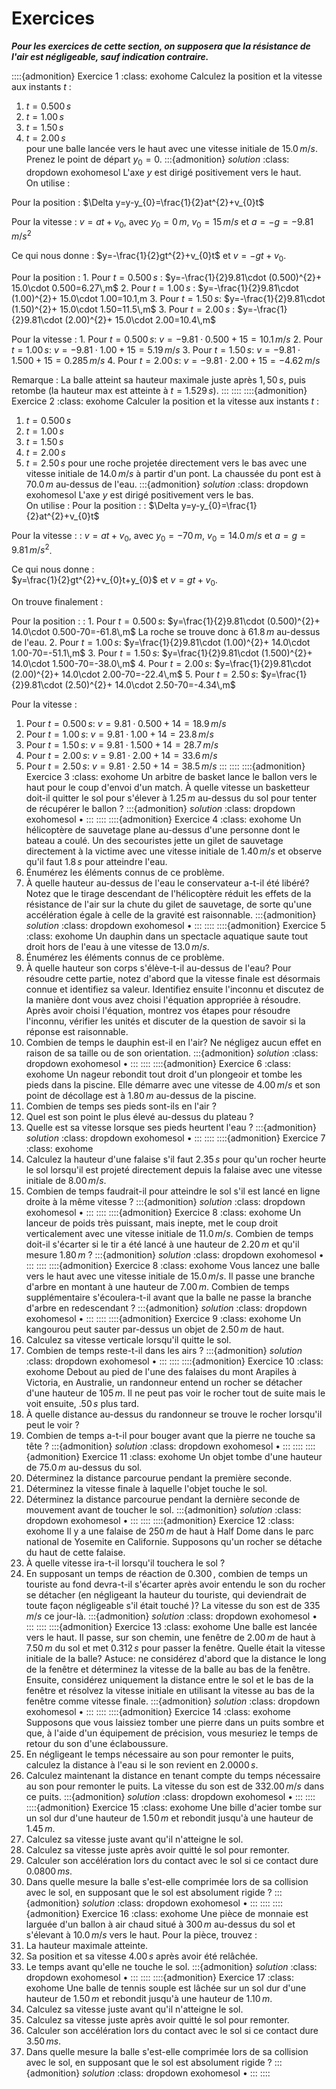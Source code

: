 # Exercices
***Pour les exercices de cette section, on supposera que la résistance de l'air est négligeable, sauf indication contraire.***

::::{admonition} Exercice 1
:class: exohome
Calculez la position et la vitesse aux instants $t$ :
1. $t=0.500\,s$
2. $t=1.00\,s$
3. $t=1.50\,s$
4. $t=2.00\,s$\
pour une balle lancée vers le haut avec une vitesse initiale de $15.0\,m/s$.\
Prenez le point de départ $y_{0}=0$.
:::{admonition} *solution*
:class: dropdown exohomesol
L'axe $y$ est dirigé positivement vers le haut.\
On utilise :

Pour la position : $\Delta y=y-y_{0}=\frac{1}{2}at^{2}+v_{0}t$

Pour la vitesse : $v=at+v_{0}$, avec $y_{0}=0\,m$, $v_{0}=15\,m/s$ et $a=-g=-9.81\,m/s^{2}$

Ce qui nous donne : $y=-\frac{1}{2}gt^{2}+v_{0}t$ et $v=-gt+v_{0}$.

Pour la position
:    1. Pour $t=0.500\,s$ :
     $y=-\frac{1}{2}9.81\cdot (0.500)^{2}+ 15.0\cdot 0.500=6.27\,m$
     2. Pour $t=1.00\,s$ :
     $y=-\frac{1}{2}9.81\cdot (1.00)^{2}+ 15.0\cdot 1.00=10.1\,m
     3. Pour $t=1.50\,s$: $y=-\frac{1}{2}9.81\cdot (1.50)^{2}+ 15.0\cdot 1.50=11.5\,m$
     3. Pour $t=2.00\,s$ :
     $y=-\frac{1}{2}9.81\cdot (2.00)^{2}+ 15.0\cdot 2.00=10.4\,m$

Pour la vitesse
: 1. Pour $t=0.500\,s$: $v=-9.81\cdot 0.500+15=10.1\,m/s$
  2. Pour $t=1.00\,s$: $v=-9.81\cdot 1.00+15=5.19\,m/s$
  3. Pour $t=1.50\,s$: $v=-9.81\cdot 1.500+15=0.285\,m/s$
  4. Pour $t=2.00\,s$: $v=-9.81\cdot 2.00+15=-4.62\,m/s$

Remarque : La balle atteint sa hauteur maximale juste après $1,50\,s$, puis retombe (la hauteur max est atteinte à $t=1.529\,s$).
:::
::::
::::{admonition} Exercice 2
:class: exohome
Calculer la position et la vitesse aux instants $t$ :
1. $t=0.500\,s$
2. $t=1.00\,s$
3. $t=1.50\,s$
4. $t=2.00\,s$
5. $t=2.50\,s$
pour une roche projetée directement vers le bas avec une vitesse initiale de $14.0\,m/s$ à partir d'un pont. La chaussée du pont est à $70.0\,m$ au-dessus de l'eau.
:::{admonition} *solution*
:class: dropdown exohomesol
L'axe $y$ est dirigé positivement vers le bas.\
On utilise :
Pour la position :
: $\Delta y=y-y_{0}=\frac{1}{2}at^{2}+v_{0}t$

Pour la vitesse :
: $v=at+v_{0}$, avec $y_{0}=-70\,m$, $v_{0}=14.0\,m/s$ et $a=g=9.81\,m/s^{2}$.

Ce qui nous donne :\
  $y=\frac{1}{2}gt^{2}+v_{0}t+y_{0}$ et $v=gt+v_{0}$.

On trouve finalement :

Pour la position :
: 1. Pour $t=0.500\,s$: $y=\frac{1}{2}9.81\cdot (0.500)^{2}+ 14.0\cdot 0.500-70=-61.8\,m$
  La roche se trouve donc à $61.8\,m$ au-dessus de l'eau.
  2. Pour $t=1.00\,s$: $y=\frac{1}{2}9.81\cdot (1.00)^{2}+ 14.0\cdot 1.00-70=-51.1\,m$
  3. Pour $t=1.50\,s$: $y=\frac{1}{2}9.81\cdot (1.500)^{2}+ 14.0\cdot 1.500-70=-38.0\,m$
  4. Pour $t=2.00\,s$: $y=\frac{1}{2}9.81\cdot (2.00)^{2}+ 14.0\cdot 2.00-70=-22.4\,m$
  5. Pour $t=2.50\,s$: $y=\frac{1}{2}9.81\cdot (2.50)^{2}+ 14.0\cdot 2.50-70=-4.34\,m$

Pour la vitesse :
1. Pour $t=0.500\,s$: $v=9.81\cdot 0.500+14=18.9\,m/s$
2. Pour $t=1.00\,s$: $v=9.81\cdot 1.00+14=23.8\,m/s$
3. Pour $t=1.50\,s$: $v=9.81\cdot 1.500+14=28.7\,m/s$
4. Pour $t=2.00\,s$: $v=9.81\cdot 2.00+14=33.6\,m/s$
5. Pour $t=2.50\,s$: $v=9.81\cdot 2.50+14=38.5\,m/s$
:::
::::
::::{admonition} Exercice 3
:class: exohome
Un arbitre de basket lance le ballon vers le haut pour le coup d'envoi d'un match. À quelle vitesse un basketteur doit-il quitter le sol pour s'élever à $1.25\,m$ au-dessus du sol pour tenter de récupérer le ballon ?
:::{admonition} *solution*
:class: dropdown exohomesol
•
:::
::::
::::{admonition} Exercice 4
:class: exohome
Un hélicoptère de sauvetage plane au-dessus d'une personne dont le bateau a coulé. Un des secouristes jette un gilet de sauvetage directement à la victime avec une vitesse initiale de $1.40\,m/s$ et observe qu'il faut $1.8\,s$ pour atteindre l'eau.
1. Énumérez les éléments connus de ce problème.
2. À quelle hauteur au-dessus de l'eau le conservateur a-t-il été libéré? Notez que le tirage descendant de l'hélicoptère réduit les effets de la résistance de l'air sur la chute du gilet de sauvetage, de sorte qu'une accélération égale à celle de la gravité est raisonnable.
:::{admonition} *solution*
:class: dropdown exohomesol
•
:::
::::
::::{admonition} Exercice 5
:class: exohome
Un dauphin dans un spectacle aquatique saute tout droit hors de l'eau à une vitesse de $13.0\,m/s$.
1. Énumérez les éléments connus de ce problème.
2. À quelle hauteur son corps s'élève-t-il au-dessus de l'eau? Pour résoudre cette partie, notez d'abord que la vitesse finale est désormais connue et identifiez sa valeur. Identifiez ensuite l'inconnu et discutez de la manière dont vous avez choisi l'équation appropriée à résoudre. Après avoir choisi l'équation, montrez vos étapes pour résoudre l'inconnu, vérifier les unités et discuter de la question de savoir si la réponse est raisonnable.
3. Combien de temps le dauphin est-il en l'air? Ne négligez aucun effet en raison de sa taille ou de son orientation.
:::{admonition} *solution*
:class: dropdown exohomesol
•
:::
::::
::::{admonition} Exercice 6
:class: exohome
Un nageur rebondit tout droit d'un plongeoir et tombe les pieds dans la piscine. Elle démarre avec une vitesse de $4.00\,m/s$ et son point de décollage est à $1.80\,m$ au-dessus de la piscine.
1. Combien de temps ses pieds sont-ils en l'air ?
2. Quel est son point le plus élevé au-dessus du plateau ?
3. Quelle est sa vitesse lorsque ses pieds heurtent l'eau ?
:::{admonition} *solution*
:class: dropdown exohomesol
•
:::
::::
::::{admonition} Exercice 7
:class: exohome
1. Calculez la hauteur d'une falaise s'il faut $2.35\,s$ pour qu'un rocher heurte le sol lorsqu'il est projeté directement depuis la falaise avec une vitesse initiale de $8.00\,m/s$.
2. Combien de temps faudrait-il pour atteindre le sol s'il est lancé en ligne droite à la même vitesse ?
:::{admonition} *solution*
:class: dropdown exohomesol
•
:::
::::
::::{admonition} Exercice 8
:class: exohome
Un lanceur de poids très puissant, mais inepte, met le coup droit verticalement avec une vitesse initiale de $11.0\,m/s$. Combien de temps doit-il s'écarter si le tir a été lancé à une hauteur de $2.20\,m$ et qu'il mesure $1.80\,m$ ?
:::{admonition} *solution*
:class: dropdown exohomesol
•
:::
::::
::::{admonition} Exercice 8
:class: exohome
Vous lancez une balle vers le haut avec une vitesse initiale de $15.0\,m/s$. Il passe une branche d'arbre en montant à une hauteur de $7.00\,m$. Combien de temps supplémentaire s'écoulera-t-il avant que la balle ne passe la branche d'arbre en redescendant ?
:::{admonition} *solution*
:class: dropdown exohomesol
•
:::
::::
::::{admonition} Exercice 9
:class: exohome
Un kangourou peut sauter par-dessus un objet de $2.50\,m$ de haut.
1. Calculez sa vitesse verticale lorsqu'il quitte le sol.
2. Combien de temps reste-t-il dans les airs ?
:::{admonition} *solution*
:class: dropdown exohomesol
•
:::
::::
::::{admonition} Exercice 10
:class: exohome
Debout au pied de l'une des falaises du mont Arapiles à Victoria, en Australie, un randonneur entend un rocher se détacher d'une hauteur de $105\,m$. Il ne peut pas voir le rocher tout de suite mais le voit ensuite, $.50\,s$ plus tard.
1. À quelle distance au-dessus du randonneur se trouve le rocher lorsqu'il peut le voir ?
2. Combien de temps a-t-il pour bouger avant que la pierre ne touche sa tête ?
:::{admonition} *solution*
:class: dropdown exohomesol
•
:::
::::
::::{admonition} Exercice 11
:class: exohome
Un objet tombe d'une hauteur de $75.0\,m$ au-dessus du sol.
1. Déterminez la distance parcourue pendant la première seconde.
2. Déterminez la vitesse finale à laquelle l'objet touche le sol.
3. Déterminez la distance parcourue pendant la dernière seconde de mouvement avant de toucher le sol.
:::{admonition} *solution*
:class: dropdown exohomesol
•
:::
::::
::::{admonition} Exercice 12
:class: exohome
Il y a une falaise de $250\,m$ de haut à Half Dome dans le parc national de Yosemite en Californie. Supposons qu'un rocher se détache du haut de cette falaise.
1. À quelle vitesse ira-t-il lorsqu'il touchera le sol ?
2. En supposant un temps de réaction de $0.300\,$, combien de temps un touriste au fond devra-t-il s'écarter après avoir entendu le son du rocher se détacher (en négligeant la hauteur du touriste, qui deviendrait de toute façon négligeable s'il était touché )? La vitesse du son est de $335\,m/s$ ce jour-là.
:::{admonition} *solution*
:class: dropdown exohomesol
•
:::
::::
::::{admonition} Exercice 13
:class: exohome
Une balle est lancée vers le haut. Il passe, sur son chemin, une fenêtre de $2.00\,m$ de haut à $7.50\,m$ du sol et met $0.312\,s$ pour passer la fenêtre. Quelle était la vitesse initiale de la balle? Astuce: ne considérez d'abord que la distance le long de la fenêtre et déterminez la vitesse de la balle au bas de la fenêtre. Ensuite, considérez uniquement la distance entre le sol et le bas de la fenêtre et résolvez la vitesse initiale en utilisant la vitesse au bas de la fenêtre comme vitesse finale.
:::{admonition} *solution*
:class: dropdown exohomesol
•
:::
::::
::::{admonition} Exercice 14
:class: exohome
Supposons que vous laissiez tomber une pierre dans un puits sombre et que, à l'aide d'un équipement de précision, vous mesuriez le temps de retour du son d'une éclaboussure.
1. En négligeant le temps nécessaire au son pour remonter le puits, calculez la distance à l'eau si le son revient en $2.0000\,s$.
2. Calculez maintenant la distance en tenant compte du temps nécessaire au son pour remonter le puits. La vitesse du son est de $332.00\,m/s$ dans ce puits.
:::{admonition} *solution*
:class: dropdown exohomesol
•
:::
::::
::::{admonition} Exercice 15
:class: exohome
Une bille d'acier tombe sur un sol dur d'une hauteur de $1.50\,m$ et rebondit jusqu'à une hauteur de $1.45\,m$.
1. Calculez sa vitesse juste avant qu'il n'atteigne le sol.
2. Calculez sa vitesse juste après avoir quitté le sol pour remonter.
3. Calculer son accélération lors du contact avec le sol si ce contact dure $0.0800\,ms$.
4. Dans quelle mesure la balle s'est-elle comprimée lors de sa collision avec le sol, en supposant que le sol est absolument rigide ?
:::{admonition} *solution*
:class: dropdown exohomesol
•
:::
::::
::::{admonition} Exercice 16
:class: exohome
Une pièce de monnaie est larguée d'un ballon à air chaud situé à $300\,m$ au-dessus du sol et s'élevant à $10.0\,m/s$ vers le haut. Pour la pièce, trouvez :
1. La hauteur maximale atteinte.
2. Sa position et sa vitesse $4.00\,s$ après avoir été relâchée.
3. Le temps avant qu'elle ne touche le sol.
:::{admonition} *solution*
:class: dropdown exohomesol
•
:::
::::
::::{admonition} Exercice 17
:class: exohome
Une balle de tennis souple est lâchée sur un sol dur d'une hauteur de $1.50\,m$ et rebondit jusqu'à une hauteur de $1.10\,m$.
1. Calculez sa vitesse juste avant qu'il n'atteigne le sol.
2. Calculez sa vitesse juste après avoir quitté le sol pour remonter.
3. Calculer son accélération lors du contact avec le sol si ce contact dure $3.50\,ms$.
4. Dans quelle mesure la balle s'est-elle comprimée lors de sa collision avec le sol, en supposant que le sol est absolument rigide ?
:::{admonition} *solution*
:class: dropdown exohomesol
•
:::
::::